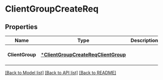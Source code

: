 # ClientGroupCreateReq

## Properties
Name | Type | Description | Notes
------------ | ------------- | ------------- | -------------
**ClientGroup** | [***ClientGroupCreateReqClientGroup**](ClientGroupCreateReq_ClientGroup.md) |  | [optional] [default to null]

[[Back to Model list]](../README.md#documentation-for-models) [[Back to API list]](../README.md#documentation-for-api-endpoints) [[Back to README]](../README.md)


